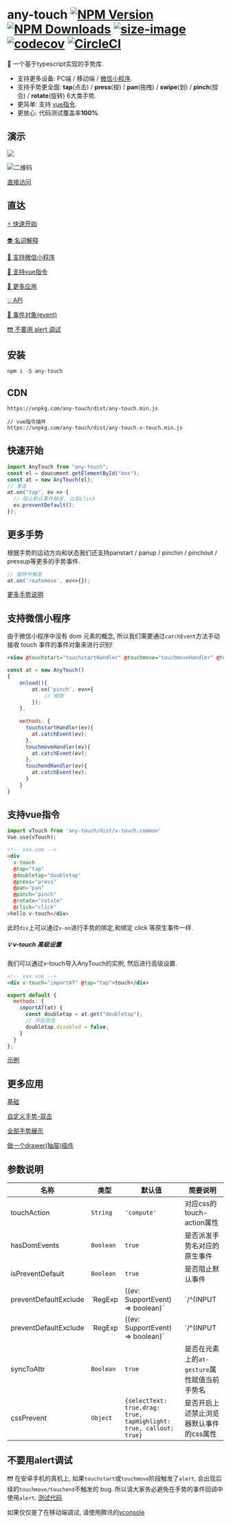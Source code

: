 # any-touch [![NPM Version][npm-image]][npm-url] [![NPM Downloads][downloads-image]][downloads-url] [![size-image]][size-url] [![codecov](https://badgen.net/codecov/c/github/any86/any-touch/master)](https://codecov.io/gh/any86/any-touch) [![CircleCI](https://circleci.com/gh/any86/any-touch.svg?style=svg)](https://circleci.com/gh/any86/any-touch)

[size-image]: https://badgen.net/bundlephobia/minzip/any-touch
[size-url]: https://bundlephobia.com/result?p=any-touch
[npm-image]: https://badgen.net/npm/v/any-touch
[npm-url]: https://npmjs.org/package/any-touch
[downloads-image]: https://badgen.net/npm/dt/any-touch
[downloads-url]: https://npmjs.org/package/any-touch

:wave: 一个基于typescript实现的手势库.
- 支持更多设备: PC端 / 移动端 / [微信小程序](#支持微信小程序).
- 支持手势更全面: **tap**(点击) / **press**(按) / **pan**(拖拽) / **swipe**(划) / **pinch**(捏合) / **rotate**(旋转) 6大类手势.
- 更简单: 支持 [vue指令](#支持vue指令).
- 更放心: 代码测试覆盖率**100%**.

## 演示
![](https://user-images.githubusercontent.com/8264787/66906055-8c59ac80-f039-11e9-94b0-3e3e6802d70c.gif)

![二维码](https://user-images.githubusercontent.com/8264787/64757535-fc6da200-d564-11e9-9bf6-1ac40e08b8b7.png)

[直接访问](https://any86.github.io/any-touch/example/)

## 直达

[:zap: 快速开始](#快速开始)

[:alien: 名词解释](docs/CONCEPT.md) 

[:iphone: 支持微信小程序](#支持微信小程序)

[:seedling: 支持vue指令](#支持vue指令)

[:rocket: 更多应用](#更多应用)

[:bulb: API](docs/API.md)

[:lollipop: 事件对象(event)](docs/EVENT.md)

[:heavy_exclamation_mark::heavy_exclamation_mark::heavy_exclamation_mark: 不要用 alert 调试](#不要用alert调试)
## 安装

```javascript
npm i -S any-touch
```

## CDN

```
https://unpkg.com/any-touch/dist/any-touch.min.js

// vue指令插件
https://unpkg.com/any-touch/dist/any-touch.v-touch.min.js
```

## 快速开始

```javascript
import AnyTouch from "any-touch";
const el = doucument.getElementById("box");
const at = new AnyTouch(el);
// 单击
at.on("tap", ev => {
  // 阻止默认事件触发, 比如click
  ev.preventDefault();
});
```

## 更多手势
根据手势的运动方向和状态我们还支持panstart / panup / pinchin / pinchout / pressup等更多的手势事件.
```javascript
// 旋转中触发
at.on('roatemove', ev=>{});
```
[更多手势说明](/docs/GESTURE.md)

## 支持微信小程序

由于微信小程序中没有 dom 元素的概念, 所以我们需要通过`catchEvent`方法手动接收 touch 事件的事件对象来进行识别!

```xml
<view @touchstart="touchstartHandler" @touchmove="touchmoveHandler" @touchend="touchendHandler"></view>
```

```javascript
const at = new AnyTouch()
{ 
    onload(){
        at.on('pinch', ev=>{
            // 缩放
        });
    },
    
    methods: {
      touchstartHandler(ev){
        at.catchEvent(ev);
      },
      touchmoveHandler(ev){
        at.catchEvent(ev);
      },
      touchendHandler(ev){
        at.catchEvent(ev);
      }
    }
}
```

## 支持vue指令
```javascript
import vTouch from 'any-touch/dist/v-touch.common'
Vue.use(vTouch);
```

```html
<!-- xxx.vue -->
<div
  v-touch
  @tap="tap"
  @doubletap="doubletap"
  @press="press"
  @pan="pan"
  @pinch="pinch"
  @rotate="rotate"
  @click="click"
>hello v-touch</div>
```
此时`div`上可以通过`v-on`进行手势的绑定,和绑定 click 等原生事件一样.

##### :bulb: v-touch 高级设置
我们可以通过v-touch导入AnyTouch的实例, 然后进行高级设置.
```html
<!-- xxx.vue -->
<div v-touch="importAT" @tap="tap">touch</div>
```

```javascript
export default {
  methods: {
    importAT(at) {
      const doubletap = at.get("doubletap");
      // 开启双击
      doubletap.disabled = false;
    }
  }
};
```

[示例](https://any86.github.io/any-touch/example/vue/)

## 更多应用

[基础](https://codepen.io/russell2015/pen/rRmQaw#)

[自定义手势-双击](https://codepen.io/russell2015/pen/xBrgjJ)

[全部手势展示](https://any86.github.io/any-touch/example/)

[做一个drawer(抽屉)插件](https://codepen.io/russell2015/pen/jJRbgp?editors=0010)


## 参数说明
|名称|类型|默认值|简要说明|
|---|---|---|---|
|touchAction|`String`|`'compute'`|对应css的touch-action属性|
|hasDomEvents|`Boolean`|`true`|是否派发手势名对应的原生事件|
|isPreventDefault|`Boolean`|`true`|是否阻止默认事件|
|preventDefaultExclude|`RegExp | ((ev: SupportEvent) => boolean)`|`/^(INPUT|TEXTAREA|BUTTON|SELECT)$/`|符合条件可不阻止默认事件的触发|
|preventDefaultExclude|`RegExp | ((ev: SupportEvent) => boolean)`|`/^(INPUT|TEXTAREA|BUTTON|SELECT)$/`|符合条件可不阻止默认事件的触发|
syncToAttr|`Boolean`|`true`|是否在元素上的`at-gesture`属性赋值当前手势名|
cssPrevent|`Object`|`{selectText: true,drag: true, tapHighlight: true, callout: true}`|是否开启上述禁止浏览器默认事件的css属性|

## 不要用alert调试

:heavy_exclamation_mark::heavy_exclamation_mark::heavy_exclamation_mark: 在安卓手机的真机上, 如果`touchstart`或`touchmove`阶段触发了`alert`, 会出现后续的`touchmove/touchend`不触发的 bug. 所以请大家务必避免在手势的事件回调中使用`alert`.
[测试代码](https://codepen.io/russell2015/pen/vYBjVNe)

如果仅仅是了在移动端调试, 请使用腾讯的[vconsole](https://github.com/Tencent/vConsole)
